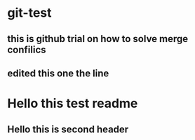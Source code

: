 # git-test
## this is github trial on how to solve merge confilics
## edited this one the line
<h1>Hello this test readme</h1>
<h2>Hello this is second header</h2>
